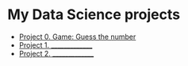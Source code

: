 # My Data Science projects

* [Project 0. Game: Guess the number](https://github.com/CrazyFox21/IDE2/tree/master/Project_0)
* [Project 1. _____________](________)
* [Project 2. _____________](________)
